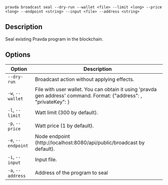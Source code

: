 <!--
THIS FILE IS GENERATED. DO NOT EDIT MANUALLY!
-->

```pravda broadcast seal --dry-run --wallet <file> --limit <long> --price <long> --endpoint <string> --input <file> --address <string>```

## Description
Seal existing Pravda program in the blockchain.
## Options

|Option|Description|
|----|----|
|`--dry-run`|Broadcast action without applying effects.
|`-w`, `--wallet`|File with user wallet. You can obtain it using 'pravda gen address' command. Format: {"address": <public key>, "privateKey": <private key>}
|`-l`, `--limit`|Watt limit (300 by default).
|`-p`, `--price`|Watt price (1 by default).
|`-e`, `--endpoint`|Node endpoint (http://localhost:8080/api/public/broadcast by default).
|`-i`, `--input`|Input file.
|`-a`, `--address`|Address of the program to seal
